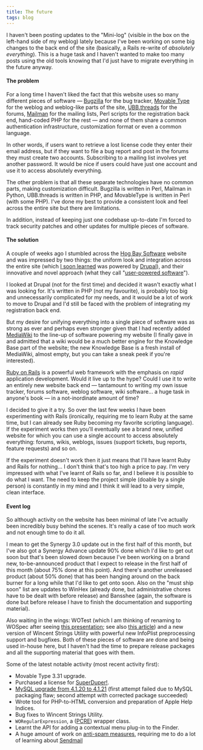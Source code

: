 ```yaml
---
title: The future
tags: blog
---
```


I haven't been posting updates to the "Mini-log" (visible in the box on the left-hand side of my weblog) lately because I've been working on some big changes to the back end of the site (basically, a Rails re-write of _absolutely everything_). This is a huge task and I haven't wanted to make too many posts using the old tools knowing that I'd just have to migrate everything in the future anyway.

#### The problem

For a long time I haven't liked the fact that this website uses so many different pieces of software — [Bugzilla](http://www.bugzilla.org/) for the bug tracker, [Movable Type](http://www.sixapart.com/movabletype/) for the weblog and weblog-like parts of the site, [UBB.threads](http://www.ubbcentral.com/) for the forums, [Mailman](http://www.gnu.org/software/mailman/index.html) for the mailing lists, Perl scripts for the registration back end, hand-coded PHP for the rest — and none of them share a common authentication infrastructure, customization format or even a common language.

In other words, if users want to retrieve a lost license code they enter their email address, but if they want to file a bug report and post in the forums they must create two accounts. Subscribing to a mailing list involves yet another password. It would be nice if users could have just one account and use it to access absolutely everything.

The other problem is that all these separate technologies have no common parts, making customization difficult. Bugzilla is written in Perl, Mailman in Python, UBB.threads is written in PHP, and MovableType is written in Perl (with some PHP). I've done my best to provide a consistent look and feel across the entire site but there are limitations.

In addition, instead of keeping just one codebase up-to-date I'm forced to track security patches and other updates for multiple pieces of software.

#### The solution

A couple of weeks ago I stumbled across the [Hog Bay Software](http://hogbaysoftware.com/) website and was impressed by two things: the uniform look and integration across the entire site (which [I soon learned](http://www.hogbaysoftware.com/node/1413) was powered by [Drupal](http://www.drupal.org/)), and their innovative and novel approach (what they call "[user-powered software](http://www.hogbaysoftware.com/node/75)").

I looked at Drupal (not for the first time) and decided it wasn't exactly what I was looking for. It's written in PHP (not my favourite), is probably too big and unnecessarily complicated for my needs, and it would be a lot of work to move to Drupal and I'd still be faced with the problem of integrating my registration back end.

But my desire for unifying everything into a single piece of software was as strong as ever and perhaps even stronger given that I had recently added [MediaWiki](http://www.mediawiki.org/) to the line-up of software powering my website (I finally gave in and admitted that a wiki would be a much better engine for the Knowledge Base part of the website; the new Knowledge Base is a fresh install of MediaWiki, almost empty, but you can take a sneak peek if you're interested).

[Ruby on Rails](http://www.rubyonrails.org/) is a powerful web framework with the emphasis on _rapid_ application development. Would it live up to the hype? Could I use it to write an entirely new website back end — tantamount to writing my own issue tracker, forums software, weblog software, wiki software... a huge task in anyone's book — in a not-inordinate amount of time?

I decided to give it a try. So over the last few weeks I have been experimenting with Rails (ironically, requiring me to learn Ruby at the same time, but I can already see Ruby becoming my favorite scripting language). If the experiment works then you'll eventually see a brand new, unified website for which you can use a single account to access absolutely everything: forums, wikis, weblogs, issues (support tickets, bug reports, feature requests) and so on.

If the experiment doesn't work then it just means that I'll have learnt Ruby and Rails for nothing... I don't think that's too high a price to pay. I'm very impressed with what I've learnt of Rails so far, and I believe it is possible to do what I want. The need to keep the project simple (doable by a single person) is constantly in my mind and I think it will lead to a very simple, clean interface.

#### Event log

So although activity on the website has been minimal of late I've actually been incredibly busy behind the scenes. It's really a case of too much work and not enough time to do it all.

I mean to get the Synergy 3.0 update out in the first half of this month, but I've also got a Synergy Advance update 90% done which I'd like to get out soon but that's been slowed down because I've been working on a brand new, to-be-announced product that I expect to release in the first half of this month (about 75% done at this point). And there's another unreleased product (about 50% done) that has been hanging around on the back burner for a long while that I'd like to get onto soon. Also on the "must ship soon" list are updates to WinHex (already done, but administrative chores have to be dealt with before release) and Bansshee (again, the software is done but before release I have to finish the documentation and supporting material).

Also waiting in the wings: WOTest (which I am thinking of renaming to WOSpec after seeing [this presentation](http://video.google.com/videoplay?docid=8135690990081075324); see also [this article](http://blog.daveastels.com/files/BDD_Intro.pdf)) and a new version of Wincent Strings Utility with powerful new InfoPlist preprocessing support and bugfixes. Both of these pieces of software are done and being used in-house here, but I haven't had the time to prepare release packages and all the supporting material that goes with them.

Some of the latest notable activity (most recent activity first):

-   Movable Type 3.31 upgrade.
-   Purchased a license for [SuperDuper!](http://www.shirt-pocket.com/SuperDuper/SuperDuperDescription.html).
-   [MySQL upgrade from 4.1.20 to 4.1.21](/wiki/Upgrading_from_MySQL_4.1.20_to_4.1.21_on_Red_Hat_Enterprise_Linux) (first attempt failed due to MySQL packaging flaw; second attempt with corrected package succeeded)
-   Wrote tool for PHP-to-HTML conversion and preparation of Apple Help Indices.
-   Bug fixes to Wincent Strings Utility.
-   `WORegularExpression`, a ([PCRE](http://www.pcre.org/)) wrapper class.
-   Learnt the API for adding a contextual menu plug-in to the Finder.
-   A huge amount of work on [anti-spam measures](http://www.wincent.com/wiki/Combating_spam), requiring me to do a lot of learning about [Sendmail](http://www.wincent.com/a/kb/index.php?title=Special:Search&ns0=1&redirs=0&searchx=1&search=Sendmail&limit=500&offset=0)
